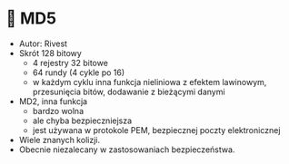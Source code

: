 # 🔑 MD5
- Autor: Rivest
- Skrót 128 bitowy
  - 4 rejestry 32 bitowe
  - 64 rundy (4 cykle po 16)
  - w każdym cyklu inna funkcja nieliniowa z efektem lawinowym, przesunięcia bitów, dodawanie z bieżącymi danymi
- MD2, inna funkcja
  - bardzo wolna
  - ale chyba bezpieczniejsza
  - jest używana w protokole PEM, bezpiecznej poczty elektronicznej
- Wiele znanych kolizji.
- Obecnie niezalecany w zastosowaniach bezpieczeństwa.